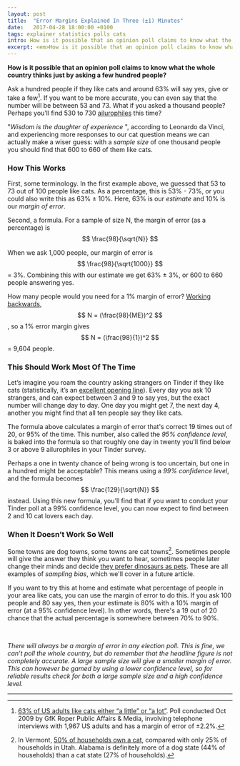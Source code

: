 ```yaml
---
layout: post
title:  "Error Margins Explained In Three (±1) Minutes"
date:   2017-04-28 18:00:00 +0100
tags: explainer statistics polls cats
intro: How is it possible that an opinion poll claims to know what the whole country thinks just by asking a few hundred people?
excerpt: <em>How is it possible that an opinion poll claims to know what the whole country thinks just by asking a few hundred people?</em> <br><br> Ask a hundred people if they like cats and around 63% will say yes, give or take a few. If you want to be more accurate, you can even say that the number will be between 53 and 73. What if you asked a thousand people? Perhaps you’ll find 530 to 730 <a href="https://www.google.co.uk/search?q=ailurophile&tbm=isch">ailurophiles</a> this time? <br><br> &quot;<em>Wisdom is the daughter of experience</em>&quot;, according to Leonardo da Vinci, and experiencing more responses to our cat question means we can actually make a wiser guess - with a <em>sample size</em> of one thousand people you should find that 600 to 660 of them like cats.
---
```


__How is it possible that an opinion poll claims to know what the whole country thinks just by asking a few hundred people?__

Ask a hundred people if they like cats and around 63% will say yes, give or take a few[^1]. If you want to be more accurate, you can even say that the number will be between 53 and 73. What if you asked a thousand people? Perhaps you’ll find 530 to 730 [ailurophiles](https://www.google.co.uk/search?q=ailurophile&tbm=isch) this time?

"_Wisdom is the daughter of experience_ ", according to Leonardo da Vinci, and experiencing more responses to our cat question means we can actually make a wiser guess: with a _sample size_ of one thousand people you should find that 600 to 660 of them like cats.


### How This Works

First, some terminology. In the first example above, we guessed that 53 to 73 out of 100 people like cats. As a percentage, this is 53% - 73%, or you could also write this as 63% ± 10%. Here, 63% is our _estimate_ and 10% is our _margin of error_.

Second, a formula. For a sample of size N, the margin of error (as a percentage) is $$ \frac{98}{\sqrt{N}} $$

When we ask 1,000 people, our margin of error is $$ \frac{98}{\sqrt{1000}} $$ = 3%. Combining this with our estimate we get 63% ± 3%, or 600 to 660 people answering yes.

How many people would you need for a 1% margin of error? [Working backwards](https://www.cymath.com/answer.php?q=solve%20N%20%3D%2098%2Fsqrt(M)%20for%20M), $$ N = (\frac{98}{ME})^2 $$, so a 1% error margin gives $$ N = (\frac{98}{1})^2 $$ = 9,604 people.


### This Should Work Most Of The Time

Let’s imagine you roam the country asking strangers on Tinder if they like cats (statistically, it’s an [excellent opening line](http://mashable.com/2016/08/19/best-opening-lines-dating-tinder/#AWeBRvfLrEqY)). Every day you ask 10 strangers, and can expect between 3 and 9 to say yes, but the exact number will change day to day. One day you might get 7, the next day 4, another you might find that all ten people say they like cats.

The formula above calculates a margin of error that's correct 19 times out of 20, or 95% of the time. This number, also called the _95% confidence level_, is baked into the formula so that roughly one day in twenty you'll find below 3 or above 9 ailurophiles in your Tinder survey.

Perhaps a one in twenty chance of being wrong is too uncertain, but one in a hundred might be acceptable? This means using a _99% confidence level_, and the formula becomes $$ \frac{129}{\sqrt{N}} $$ instead. Using this new formula, you’ll find that if you want to conduct your Tinder poll at a 99% confidence level, you can now expect to find between 2 and 10 cat lovers each day.


### When It Doesn’t Work So Well

Some towns are dog towns, some towns are cat towns[^2]. Sometimes people will give the answer they think you want to hear, sometimes people later change their minds and decide [they prefer dinosaurs as pets](http://news.nationalgeographic.com/news/2013/06/130619-pets-poll-animals-united-states-nation-dogs-cats/). These are all examples of _sampling bias_, which we'll cover in a future article.

If you want to try this at home and estimate what percentage of people in your area like cats, you can use the margin of error to do this. If you ask 100 people and 80 say yes, then your estimate is 80% with a 10% margin of error (at a 95% confidence level). In other words, there's a 19 out of 20 chance that the actual percentage is somewhere between 70% to 90%.

 

_There will always be a margin of error in any election poll. This is fine, we can’t poll the whole country, but do remember that the headline figure is not completely accurate. A large sample size will give a smaller margin of error. This can however be gamed by using a lower confidence level, so for reliable results check for both a large sample size and a high confidence level._

---

[^1]: [63% of US adults like cats either “a little” or “a lot”](http://surveys.ap.org/data%5CGfK%5CAP-GfK%20Petside%20Like-Dislike%20Topline%20123009.pdf). Poll conducted Oct 2009 by GfK Roper Public Affairs & Media, involving telephone interviews with 1,967 US adults and has a margin of error of ±2.2%.

[^2]: In Vermont, [50% of households own a cat](http://dogtime.com/trending/17160-us-states-with-most-and-fewest-pet-owners-named), compared with only 25% of households in Utah. Alabama is definitely more of a dog state (44% of households) than a cat state (27% of households).
